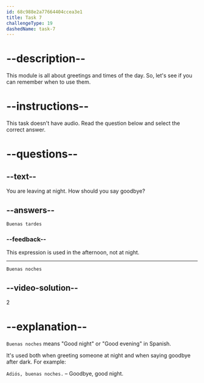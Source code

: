 ```yaml
---
id: 68c988e2a77664404ccea3e1
title: Task 7
challengeType: 19
dashedName: task-7
---
```


<!-- SPEAKING -->
<!-- (No Audio) -->
# --description--

This module is all about greetings and times of the day. So, let's see if you can remember when to use them.

# --instructions--

This task doesn't have audio. Read the question below and select the correct answer.

# --questions--

## --text--

You are leaving at night. How should you say goodbye?

## --answers--

`Buenas tardes`

### --feedback--

This expression is used in the afternoon, not at night.

---

`Buenas noches`

## --video-solution--

2

# --explanation--

`Buenas noches` means "Good night" or "Good evening" in Spanish.  

It's used both when greeting someone at night and when saying goodbye after dark. For example:  

`Adiós, buenas noches.` – Goodbye, good night.
